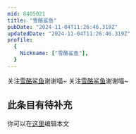 ```yaml
---
mid: 8405021
title: "雪酪鲨鱼"
pubDate: "2024-11-04T11:26:46.319Z"
updatedDate: "2024-11-04T11:26:46.319Z"
profile:
  {
    Nickname: ["雪酪鲨鱼"],
  }
---
```


关注[雪酪鲨鱼](https://space.bilibili.com/8405021)谢谢喵~ 关注[雪酪鲨鱼](https://space.bilibili.com/8405021)谢谢喵~

## 此条目有待补充
你可以在[这里](https://github.com/Yuhanawa/VTuber.ICU/edit/master/src/content/v/雪酪鲨鱼/index.md)编辑本文
